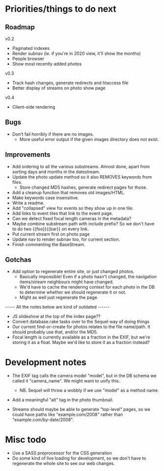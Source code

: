 # Priorities/things to do next 

## Roadmap

v0.2
- Paginated indexes
- Render subnav (ie. if you're in 2020 view, it'll show the months)
- People browser
- Show most recently added photos

v0.3
- Track hash changes, generate redirects and htaccess file
- Better display of streams on photo show page

v0.4
- Client-side rendering


## Bugs
- Don't fail horribly if there are no images.
  - More useful error output if the given images directory does not exist.


## Improvements

- Add ordering to all the various substreams. Almost done, apart from sorting days and months in the datestream.
- Update the photo update method so it also REMOVES keywords from files.
  - Store changed MD5 hashes, generate redirect pages for those.
- Add a cleanup function that removes old images/HTML.
- Make keywords case insensitive.
- Write a readme.
- Add "collapsed" view for events so they show up in one tile. 
- Add links to event tiles that link to the event page.
- Can we detect fixed focal length cameras in the metadata? 
- Maybe combine substream path with include prefix? So we don't have to do two {{foo}}{{bar}} on every link.
- Put current stream first on photo page
- Update nav to render subnav too, for current section.
- Finish commenting the BaseStream.

## Gotchas
- Add option to regenerate entire site, or just changed photos.
  - Basically impossible! Even if a photo hasn't changed, the navigation items/stream neighbours might have changed. 
  - We'd have to cache the rendering context for each photo in the DB to determine whether we should regenerate it or not. 
  - Might as well just regenerate the page.

----- All the notes below are kind of outdated ------

- JS slideshow at the top of the index page??
- Convert database.rake tasks over to the Sequel way of doing things
- Our current find-or-create for photos relates to the file name/path. It should probably use that, and/or the MD5. 
- Focal length is currently available as a fraction in the EXIF, but we're storing it as a float. Maybe we'd like to store it as a fraction instead?

# Development notes

- The EXIF tag calls the camera model "model", but in the DB schema we called it "camera_name". We might want to unify this.
  - NB. Sequel will throw a wobbly if we use "model" as a method name.
- Add a meaningful "alt" tag in the photo thumbnail.

- Streams should maybe be able to generate "top-level" pages, so we could have paths like "example.com/2008" rather than "example.com/by-date/2008".

# Misc todo
- Use a SASS preprocessor for the CSS generation
- Do some kind of live loading for development, so we don't have to regenerate the whole site to see our web changes. 
